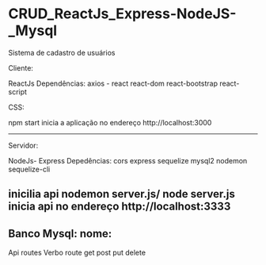 # CRUD_ReactJs_Express-NodeJS-_Mysql
Sistema de cadastro de usuários

Cliente: 

ReactJs Dependências:
axios - 
react
react-dom
react-bootstrap
react-script

CSS: 

npm start
inicia a aplicação no endereço http://localhost:3000

---------------------------------------------------------------

Servidor:

NodeJs- Express
Depedências:
cors
express
sequelize
mysql2
nodemon
sequelize-cli

inicilia api
nodemon server.js/ node server.js
inicia api no endereço http://localhost:3333
------------------------------------------
Banco Mysql:
nome:
---------------------------------
Api routes
Verbo route
get 
post 
put
delete


